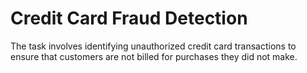 # Credit Card Fraud Detection
 The task involves identifying unauthorized credit card transactions to ensure that customers are not billed for purchases they did not make.
